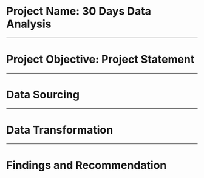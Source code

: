 # Project Name: 30 Days Data Analysis

----
# Project Objective: Project Statement



----
# Data Sourcing



----
# Data Transformation

----
# Findings and Recommendation
